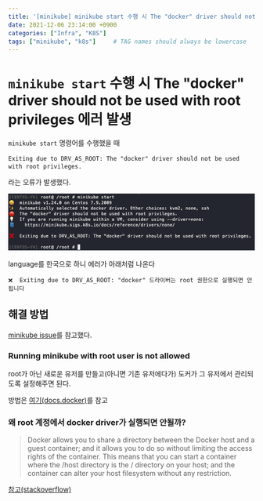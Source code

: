```yaml
---
title: '[minikube] minikube start 수행 시 The "docker" driver should not be used with root privileges 에러 발생'
date: 2021-12-06 23:14:00 +0900
categories: ["Infra", "K8S"]
tags: ["minikube", "k8s"]     # TAG names should always be lowercase
---
```


# `minikube start` 수행 시 The "docker" driver should not be used with root privileges 에러 발생

`minikube start` 명령어를 수행했을 때

    Exiting due to DRV_AS_ROOT: The "docker" driver should not be used with root privileges.

라는 오류가 발생했다.

![사진](https://raw.githubusercontent.com/lyw1217/TIL/main/Infra/images/minikube_start_docker_should_not_be_used_with_root.png)

language를 한국으로 하니 에러가 아래처럼 나온다

    ❌  Exiting due to DRV_AS_ROOT: "docker" 드라이버는 root 권한으로 실행되면 안 됩니다

## 해결 방법

[minikube issue](https://github.com/kubernetes/minikube/issues/7903)를 참고했다.

### Running minikube with root user is not allowed

root가 아닌 새로운 유저를 만들고(아니면 기존 유저에다가) 도커가 그 유저에서 관리되도록 설정해주면 된다.

방법은 [여기(docs.docker)](https://docs.docker.com/engine/install/linux-postinstall/#manage-docker-as-a-non-root-user)를 참고

### 왜 root 계정에서 docker driver가 실행되면 안될까?

>Docker allows you to share a directory between the Docker host and a guest container; and it allows you to do so without limiting the access rights of the container. This means that you can start a container where the /host directory is the / directory on your host; and the container can alter your host filesystem without any restriction.

[참고(stackoverflow)](https://stackoverflow.com/questions/68984450/minikube-why-the-docker-driver-should-not-be-used-with-root-privileges)
